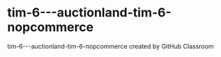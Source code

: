 # tim-6---auctionland-tim-6-nopcommerce
tim-6---auctionland-tim-6-nopcommerce created by GitHub Classroom
